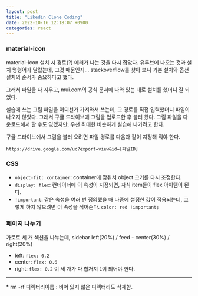 ```yaml
---
layout: post
title: "Likedin Clone Coding"
date: 2022-10-16 12:18:07 +0900
categories: react
---
```


### material-icon

material-icon 설치 시 경로(?) 에러가 나는 것을 다시 잡았다. 유투브에 나오는 것과 설치 명령어가 달랐는데, 그것 때문인지... stackoverflow를 찾아 보니 기본 설치와 옵션 설치의 순서가 중요하다고 했다.

그래서 파일을 다 지우고, mui.com의 공식 문서에 나와 있는 대로 설치를 했더니 잘 되었다.

실습에 쓰는 그림 파일을 어디선가 가져와서 쓰는데, 그 경로를 직접 입력했더니 파일이 나오지 않았다. 그래서 구글 드라이브에 그림을 업로드한 후 불러 왔다. 그림 파일을 다운로드해서 할 수도 있겠지만, 우선 최대한 비슷하게 실습해 나가려고 한다.

구글 드라이브에서 그림을 불러 오려면 파일 경로를 다음과 같이 지정해 줘야 한다.

```
https://drive.google.com/uc?export=view&id=[파일ID]
```

### CSS

- `object-fit: container`: container에 맞춰서 object 크기를 다시 조정한다.
- `display: flex`: 컨테이너에 이 속성이 지정되면, 자식 item들이 flex 아이템이 된다.
- `!important`: 같은 속성을 여러 번 정의했을 때 나중에 설정한 값이 적용되는데, 그렇게 하지 않으려면 이 속성을 적어준다. `color: red !important;`

### 페이지 나누기

가로로 세 개 섹션을 나누는데, sidebar left(20%) / feed - center(30%) / right(20%)

- left: `flex: 0.2`
- center: `flex: 0.6`
- right: `flex: 0.2`
  이 세 개가 다 합쳐져 `1`이 되어야 한다.

<hr />
* rm -rf 디렉터리이름 : 비어 있지 않은 디렉터리도 삭제함.
